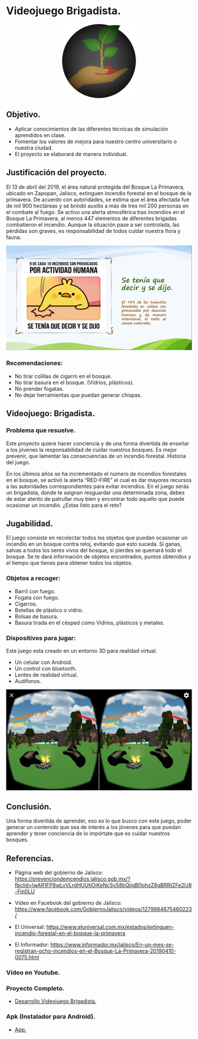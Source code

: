 # Videojuego Brigadista.

<p align="center">
     <img src="https://github.com/AlfredoCU/Videojuego-Brigadista/blob/master/Img/1.png" alt="Logo de la app" width="200">
</p>

## Objetivo.

- Aplicar conocimientos de las diferentes técnicas de simulación aprendidos en clase.
- Fomentar los valores de mejora para nuestro centro universitario o nuestra ciudad.
- El proyecto se elaborará de manera individual.

## Justificación del proyecto.

El 13 de abril del 2019, el área natural protegida del Bosque La Primavera, ubicado en Zapopan, Jalisco, extinguen incendio forestal en el bosque de la primavera.
De acuerdo con autoridades, se estima que el área afectada fue de mil 900 hectáreas y se brindó auxilio a más de tres mil 200 personas en el combate al fuego.
Se activo una alerta atmosférica tras incendios en el Bosque La Primavera, al menos 447 elementos de diferentes brigadas combatieron el incendio.
Aunque la situación pase a ser controlada, las pérdidas son graves, es responsabilidad de todos cuidar nuestra flora y fauna.

![Logo de la app](https://github.com/AlfredoCU/Videojuego-Brigadista/blob/master/Img/2.png)

### Recomendaciones:

- No tirar colillas de cigarro en el bosque.
- No tirar basura en el bosque. (Vidrios, plásticos).
- No prender fogatas.
- No dejar herramientas que puedan generar chispas.

## Videojuego: Brigadista.

### Problema que resuelve.

Este proyecto quiere hacer conciencia y de una forma divertida de enseñar a los jóvenes la responsabilidad de cuidar nuestros bosques.
Es mejor prevenir, que lamentar las consecuencias de un incendio forestal.
Historia del juego.

En los últimos años se ha incrementado el número de incendios forestales en el bosque, se activó la alerta “RED-FIRE” el cual es dar mayores recursos a las autoridades correspondientes para evitar incendios.
En el juego serás un brigadista, donde te asignan resguardar una determinada zona, debes de estar atento de patrullar muy bien y encontrar todo aquello que puede ocasionar un incendio. ¿Estas listo para el reto?

## Jugabilidad.

El juego consiste en recolectar todos los objetos que puedan ocasionar un incendio en un bosque contra reloj, evitando que esto suceda.
Si ganas, salvas a todos los seres vivos del bosque, si pierdes se quemará todo el bosque.
Se te dará información de objetos encontrados, puntos obtenidos y el tiempo que tienes para obtener todos los objetos.

### Objetos a recoger:

- Barril con fuego.
- Fogata con fuego.
- Cigarros.
- Botellas de plástico o vidrio.
- Bolsas de basura.
- Basura tirada en el césped como Vidrios, plásticos y metales.

### Dispositivos para jugar:

Este juego esta creado en un entorno 3D para realidad virtual.
- Un celular con Android.
- Un control con bluetooth.
- Lentes de realidad virtual.
- Audífonos.

<p align="center">
     <img src="https://github.com/AlfredoCU/Videojuego-Brigadista/blob/master/Img/3.png" alt="Logo de la app">
</p>

## Conclusión.

Una forma divertida de aprender, eso es lo que busco con este juego, poder generar un contenido que sea de interés a los jóvenes para que puedan aprender y tener conciencia de lo impórtate que es cuidar nuestros bosques.

## Referencias.

-	Página web del gobierno de Jalisco: https://prevenciondeincendios.jalisco.gob.mx/?fbclid=IwAR1FP8wLvVLrdHUUtiOiKeNcSy58bQjjgBI1ohzZ8gBRRtZFe2lJ8-Fm0LU

-	Vídeo en Facebook del gobierno de Jalisco: https://www.facebook.com/GobiernoJalisco/videos/1279984675460223/

-	El Universal: 
https://www.eluniversal.com.mx/estados/extinguen-incendio-forestal-en-el-bosque-la-primavera

-	El Informador:
https://www.informador.mx/jalisco/En-un-mes-se-registran-ocho-incendios-en-el-Bosque-La-Primavera-20190410-0075.html

### Vídeo en Youtube.

### Proyecto Completo.
- [Desarrollo Videojuego Brigadista.]()

### Apk (Instalador para Android).
- [App.]()
